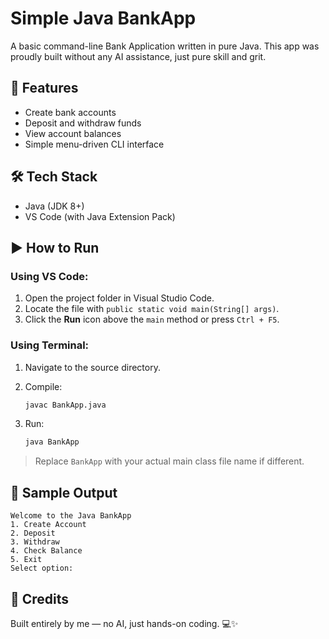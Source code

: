 # Simple Java BankApp

A basic command-line Bank Application written in pure Java. This app was proudly built without any AI assistance, just pure skill and grit.

## 🚀 Features

* Create bank accounts
* Deposit and withdraw funds
* View account balances
* Simple menu-driven CLI interface

## 🛠 Tech Stack

* Java (JDK 8+)
* VS Code (with Java Extension Pack)

## ▶️ How to Run

### Using VS Code:

1. Open the project folder in Visual Studio Code.
2. Locate the file with `public static void main(String[] args)`.
3. Click the **Run** icon above the `main` method or press `Ctrl + F5`.

### Using Terminal:

1. Navigate to the source directory.
2. Compile:

   ```bash
   javac BankApp.java
   ```
3. Run:

   ```bash
   java BankApp
   ```

> Replace `BankApp` with your actual main class file name if different.

## 📸 Sample Output

```
Welcome to the Java BankApp
1. Create Account
2. Deposit
3. Withdraw
4. Check Balance
5. Exit
Select option:
```

## 🙌 Credits

Built entirely by me — no AI, just hands-on coding. 💻✨


